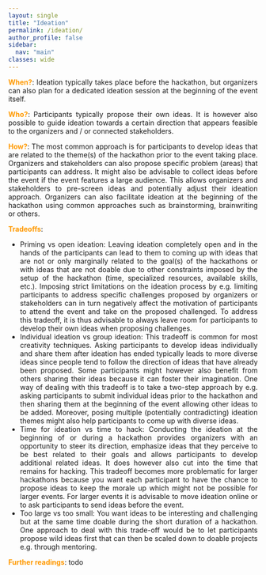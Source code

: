 ```yaml
---
layout: single
title: "Ideation"
permalink: /ideation/
author_profile: false
sidebar:
  nav: "main"
classes: wide
---
```

<style>
  p { text-align:justify; }
  b { color: #FF9900; }
  li { text-align:justify; }
</style>
<p><b>When?</b>: Ideation typically takes place before the hackathon, but organizers can also plan for a dedicated ideation session at the beginning of the event itself.</p>
<p><b>Who?</b>: Participants typically propose their own ideas. It is however also possible to guide ideation towards a certain direction that appears feasible to the organizers and / or connected stakeholders.</p>
<p><b>How?</b>: The most common approach is for participants to develop ideas that are related to the theme(s) of the hackathon prior to the event taking place. Organizers and stakeholders can also propose specific problem (areas) that participants can address. It might also be advisable to collect ideas before the event if the event features a large audience. This allows organizers and stakeholders to pre-screen ideas and potentially adjust their ideation approach. Organizers can also facilitate ideation at the beginning of the hackathon using common approaches such as brainstorming, brainwriting or others.</p>
<p><b>Tradeoffs</b>:
  <ul><li>Priming vs open ideation: Leaving ideation completely open and in the hands of the participants can lead to them to coming up with ideas that are not or only marginally related to the goal(s) of the hackathons or with ideas that are not doable due to other constraints imposed by the setup of the hackathon (time, specialized resources, available skills, etc.). Imposing strict limitations on the ideation process by e.g. limiting participants to address specific challenges proposed by organizers or stakeholders can in turn negatively affect the motivation of participants to attend the event and take on the proposed challenged. To address this tradeoff, it is thus advisable to always leave room for participants to develop their own ideas when proposing challenges.</li>
  <li>Individual ideation vs group ideation: This tradeoff is common for most creativity techniques. Asking participants to develop ideas individually and share them after ideation has ended typically leads to more diverse ideas since people tend to follow the direction of ideas that have already been proposed. Some participants might however also benefit from others sharing their ideas because it can foster their imagination. One way of dealing with this tradeoff is to take a two-step approach by e.g. asking participants to submit individual ideas prior to the hackathon and then sharing them at the beginning of the event allowing other ideas to be added. Moreover, posing multiple (potentially contradicting) ideation themes might also help participants to come up with diverse ideas.</li>
  <li>Time for ideation vs time to hack: Conducting the ideation at the beginning of or during a hackathon provides organizers with an opportunity to steer its direction, emphasize ideas that they perceive to be best related to their goals and allows participants to develop additional related ideas. It does however also cut into the time that remains for hacking. This tradeoff becomes more problematic for larger hackathons because you want each participant to have the chance to propose ideas to keep the morale up which might not be possible for larger events. For larger events it is advisable to move ideation online or to ask participants to send ideas before the event.</li>
  <li>Too large vs too small: You want ideas to be interesting and challenging but at the same time doable during the short duration of a hackathon. One approach to deal with this trade-off would be to let participants propose wild ideas first that can then be scaled down to doable projects e.g. through mentoring.</li></ul></p>
<p><b>Further readings</b>: todo</p>
